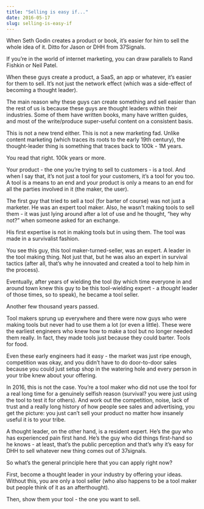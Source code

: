 ```yaml
---
title: "Selling is easy if..."
date: 2016-05-17
slug: selling-is-easy-if
---
```

When Seth Godin creates a product or book, it’s easier for him to sell the whole idea of it. Ditto for Jason or DHH from 37Signals.

If you’re in the world of internet marketing, you can draw parallels to Rand Fishkin or Neil Patel.

When these guys create a product, a SaaS, an app or whatever, it’s easier for them to sell. It’s not just the network effect (which was a side-effect of becoming a thought leader).

The main reason why these guys can create something and sell easier than the rest of us is because these guys are thought leaders within their industries. Some of them have written books, many have written guides, and most of the write/produce super-useful content on a consistent basis.

This is not a new trend either. This is not a new marketing fad. Unlike content marketing (which traces its roots to the early 19th century), the thought-leader thing is something that traces back to 100k - 1M years.

You read that right. 100k years or more.

Your product - the one you’re trying to sell to customers - is a tool. And when I say that, it’s not just a tool for your customers, it’s a tool for you too. A tool is a means to an end and your product is only a means to an end for all the parties involved in it (the maker, the user).

The first guy that tried to sell a tool (for barter of course) was not just a marketer. He was an expert tool maker. Also, he wasn’t making tools to sell them - it was just lying around after a lot of use and he thought, “hey why not?” when someone asked for an exchange.

His first expertise is not in making tools but in using them. The tool was made in a survivalist fashion.

You see this guy, this tool maker-turned-seller, was an expert. A leader in the tool making thing. Not just that, but he was also an expert in survival tactics (after all, that’s why he innovated and created a tool to help him in the process).

Eventually, after years of wielding the tool (by which time everyone in and around town knew this guy to be this tool-wielding expert - a *thought* leader of those times, so to speak), he became a tool seller.

Another few thousand years passed.

Tool makers sprung up everywhere and there were now guys who were making tools but never had to use them a lot (or even a little). These were the earliest engineers who knew how to make a tool but no longer needed them really. In fact, they made tools just because they could barter. Tools for food.

Even these early engineers had it easy - the market was just ripe enough, competition was okay, and you didn’t have to do door-to-door sales because you could just setup shop in the watering hole and every person in your tribe knew about your offering.

In 2016, this is not the case. You’re a tool maker who did not use the tool for a real long time for a genuinely selfish reason (survival? you were just using the tool to test it for others). And work out the competition, noise, lack of trust and a really long history of how people see sales and advertising, you get the picture: you just can’t sell your product no matter how insanely useful it is to your tribe.

A thought leader, on the other hand, is a resident expert. He’s the guy who has experienced pain first hand. He’s the guy who did things first-hand so he knows - at least, that’s the public perception and that’s why it’s easy for DHH to sell whatever new thing comes out of 37signals.

So what’s the general principle here that you can apply right now?

First, become a thought leader in your industry by offering your ideas. Without this, you are only a tool seller (who also happens to be a tool maker but people think of it as an afterthought).

Then, show them your tool - the one you want to sell.
